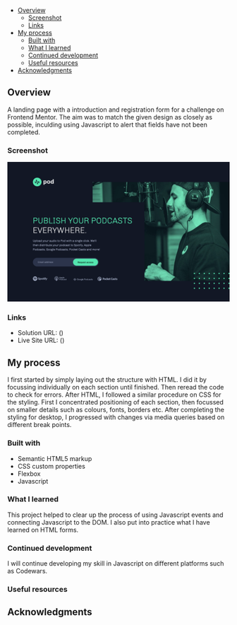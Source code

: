 
- [Overview](#overview)
  - [Screenshot](#screenshot)
  - [Links](#links)
- [My process](#my-process)
  - [Built with](#built-with)
  - [What I learned](#what-i-learned)
  - [Continued development](#continued-development)
  - [Useful resources](#useful-resources)
- [Acknowledgments](#acknowledgments)


## Overview

A landing page with a introduction and registration form for a challenge on Frontend Mentor. The aim was to match the given design as closely as possible, inculding using Javascript to alert that fields have not been completed.


### Screenshot

![](screenshot.png)


### Links

- Solution URL: ()
- Live Site URL: ()

## My process

I first started by simply laying out the structure with HTML. I did it by focussing individually on each section until finished. Then reread the code to check for errors.
After HTML, I followed a similar procedure on CSS for the styling. First I concentrated positioning of each section, then focussed on smaller details such as colours, fonts, borders etc. After completing the styling for desktop, I progressed with changes via media queries based on different break points.

### Built with

- Semantic HTML5 markup
- CSS custom properties
- Flexbox
- Javascript


### What I learned

This project helped to clear up the process of using Javascript events and connecting Javascript to the DOM. I also put into practice what I have learned on HTML forms.

### Continued development

I will continue developing my skill in Javascript on different platforms such as Codewars. 


### Useful resources





## Acknowledgments
